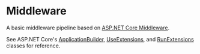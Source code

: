 # Middleware

A basic middleware pipeline based on [ASP.NET Core Middleware](https://docs.microsoft.com/en-us/aspnet/core/fundamentals/middleware/).

See ASP.NET Core's [ApplicationBuilder](https://github.com/dotnet/aspnetcore/blob/main/src/Http/Http/src/Builder/ApplicationBuilder.cs), [UseExtensions](https://github.com/dotnet/aspnetcore/blob/main/src/Http/Http.Abstractions/src/Extensions/UseExtensions.cs), and [RunExtensions](https://github.com/dotnet/aspnetcore/blob/main/src/Http/Http.Abstractions/src/Extensions/RunExtensions.cs) classes for reference.
